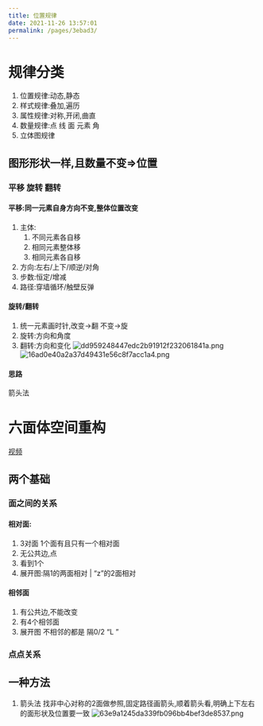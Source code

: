 ```yaml
---
title: 位置规律
date: 2021-11-26 13:57:01
permalink: /pages/3ebad3/
---
```

# 规律分类
1. 位置规律:动态,静态
2. 样式规律:叠加,遍历
3. 属性规律:对称,开闭,曲直
4. 数量规律:点 线 面 元素 角
5. 立体图规律
## 图形形状一样,且数量不变=>位置
### 平移 旋转 翻转
#### 平移:同一元素自身方向不变,整体位置改变
1. 主体:
	1. 不同元素各自移
	2. 相同元素整体移
	3. 相同元素各自移
2. 方向:左右/上下/顺逆/对角
3. 步数:恒定/增减
4. 路径:穿墙循环/触壁反弹
#### 旋转/翻转
1. 统一元素画时针,改变->翻 不变->旋
2. 旋转:方向和角度
3. 翻转:方向和变化
![dd959248447edc2b91912f232061841a.png](/_resources/dd959248447edc2b91912f232061841a.png)
![16ad0e40a2a37d49431e56c8f7acc1a4.png](/_resources/16ad0e40a2a37d49431e56c8f7acc1a4.png) 
#### 思路
箭头法
# 六面体空间重构
[视频](https://www.bilibili.com/video/BV1eJ41187aJ?p=13)
## 两个基础
### 面之间的关系
#### 相对面:
1. 3对面 1个面有且只有一个相对面
2. 无公共边,点
3. 看到1个
4. 展开图:隔1的两面相对 | “z”的2面相对
#### 相邻面
1. 有公共边,不能改变
2. 有4个相邻面
3. 展开图 不相邻的都是  隔0/2 “L ”
### 点点关系
## 一种方法
1. 箭头法
找非中心对称的2面做参照,固定路径画箭头,顺着箭头看,明确上下左右的面形状及位置要一致
![63e9a1245da339fb096bb4bef3de8537.png](/_resources/63e9a1245da339fb096bb4bef3de8537.png)